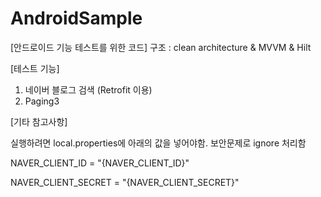 # AndroidSample

[안드로이드 기능 테스트를 위한 코드]
구조 : clean architecture & MVVM & Hilt

[테스트 기능]
1. 네이버 블로그 검색 (Retrofit 이용)
2. Paging3

[기타 참고사항]

실행하려면 local.properties에 아래의 값을 넣어야함. 보안문제로 ignore 처리함

NAVER_CLIENT_ID = "{NAVER_CLIENT_ID}"

NAVER_CLIENT_SECRET = "{NAVER_CLIENT_SECRET}"

